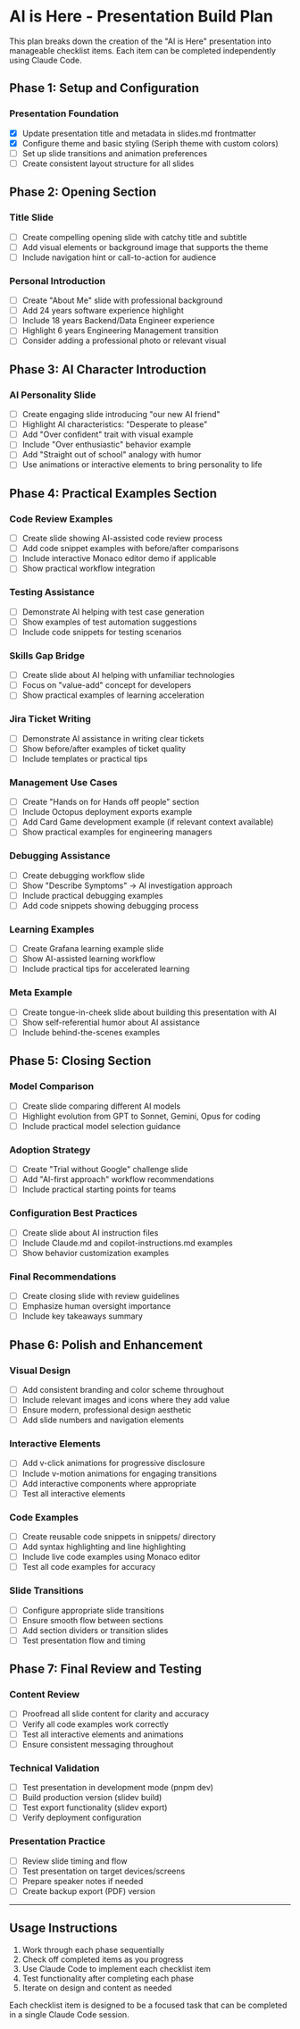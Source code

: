 # AI is Here - Presentation Build Plan

This plan breaks down the creation of the "AI is Here" presentation into manageable checklist items. Each item can be completed independently using Claude Code.

## Phase 1: Setup and Configuration

### Presentation Foundation
- [x] Update presentation title and metadata in slides.md frontmatter
- [x] Configure theme and basic styling (Seriph theme with custom colors)
- [ ] Set up slide transitions and animation preferences
- [ ] Create consistent layout structure for all slides

## Phase 2: Opening Section

### Title Slide
- [ ] Create compelling opening slide with catchy title and subtitle
- [ ] Add visual elements or background image that supports the theme
- [ ] Include navigation hint or call-to-action for audience

### Personal Introduction
- [ ] Create "About Me" slide with professional background
- [ ] Add 24 years software experience highlight
- [ ] Include 18 years Backend/Data Engineer experience
- [ ] Highlight 6 years Engineering Management transition
- [ ] Consider adding a professional photo or relevant visual

## Phase 3: AI Character Introduction

### AI Personality Slide
- [ ] Create engaging slide introducing "our new AI friend"
- [ ] Highlight AI characteristics: "Desperate to please"
- [ ] Add "Over confident" trait with visual example
- [ ] Include "Over enthusiastic" behavior example
- [ ] Add "Straight out of school" analogy with humor
- [ ] Use animations or interactive elements to bring personality to life

## Phase 4: Practical Examples Section

### Code Review Examples
- [ ] Create slide showing AI-assisted code review process
- [ ] Add code snippet examples with before/after comparisons
- [ ] Include interactive Monaco editor demo if applicable
- [ ] Show practical workflow integration

### Testing Assistance
- [ ] Demonstrate AI helping with test case generation
- [ ] Show examples of test automation suggestions
- [ ] Include code snippets for testing scenarios

### Skills Gap Bridge
- [ ] Create slide about AI helping with unfamiliar technologies
- [ ] Focus on "value-add" concept for developers
- [ ] Show practical examples of learning acceleration

### Jira Ticket Writing
- [ ] Demonstrate AI assistance in writing clear tickets
- [ ] Show before/after examples of ticket quality
- [ ] Include templates or practical tips

### Management Use Cases
- [ ] Create "Hands on for Hands off people" section
- [ ] Include Octopus deployment exports example
- [ ] Add Card Game development example (if relevant context available)
- [ ] Show practical examples for engineering managers

### Debugging Assistance
- [ ] Create debugging workflow slide
- [ ] Show "Describe Symptoms" → AI investigation approach
- [ ] Include practical debugging examples
- [ ] Add code snippets showing debugging process

### Learning Examples
- [ ] Create Grafana learning example slide
- [ ] Show AI-assisted learning workflow
- [ ] Include practical tips for accelerated learning

### Meta Example
- [ ] Create tongue-in-cheek slide about building this presentation with AI
- [ ] Show self-referential humor about AI assistance
- [ ] Include behind-the-scenes examples

## Phase 5: Closing Section

### Model Comparison
- [ ] Create slide comparing different AI models
- [ ] Highlight evolution from GPT to Sonnet, Gemini, Opus for coding
- [ ] Include practical model selection guidance

### Adoption Strategy
- [ ] Create "Trial without Google" challenge slide
- [ ] Add "AI-first approach" workflow recommendations
- [ ] Include practical starting points for teams

### Configuration Best Practices
- [ ] Create slide about AI instruction files
- [ ] Include Claude.md and copilot-instructions.md examples
- [ ] Show behavior customization examples

### Final Recommendations
- [ ] Create closing slide with review guidelines
- [ ] Emphasize human oversight importance
- [ ] Include key takeaways summary

## Phase 6: Polish and Enhancement

### Visual Design
- [ ] Add consistent branding and color scheme throughout
- [ ] Include relevant images and icons where they add value
- [ ] Ensure modern, professional design aesthetic
- [ ] Add slide numbers and navigation elements

### Interactive Elements
- [ ] Add v-click animations for progressive disclosure
- [ ] Include v-motion animations for engaging transitions
- [ ] Add interactive components where appropriate
- [ ] Test all interactive elements

### Code Examples
- [ ] Create reusable code snippets in snippets/ directory
- [ ] Add syntax highlighting and line highlighting
- [ ] Include live code examples using Monaco editor
- [ ] Test all code examples for accuracy

### Slide Transitions
- [ ] Configure appropriate slide transitions
- [ ] Ensure smooth flow between sections
- [ ] Add section dividers or transition slides
- [ ] Test presentation flow and timing

## Phase 7: Final Review and Testing

### Content Review
- [ ] Proofread all slide content for clarity and accuracy
- [ ] Verify all code examples work correctly
- [ ] Test all interactive elements and animations
- [ ] Ensure consistent messaging throughout

### Technical Validation
- [ ] Test presentation in development mode (pnpm dev)
- [ ] Build production version (slidev build)
- [ ] Test export functionality (slidev export)
- [ ] Verify deployment configuration

### Presentation Practice
- [ ] Review slide timing and flow
- [ ] Test presentation on target devices/screens
- [ ] Prepare speaker notes if needed
- [ ] Create backup export (PDF) version

---

## Usage Instructions

1. Work through each phase sequentially
2. Check off completed items as you progress
3. Use Claude Code to implement each checklist item
4. Test functionality after completing each phase
5. Iterate on design and content as needed

Each checklist item is designed to be a focused task that can be completed in a single Claude Code session.